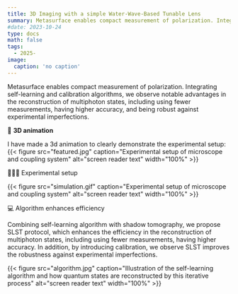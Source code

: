 ```yaml
---
title: 3D Imaging with a simple Water-Wave-Based Tunable Lens
summary: Metasurface enables compact measurement of polarization. Integrating self-learning and calibration algorithms, we observe notable advantages in the reconstruction of multiphoton states, including requiring fewer measurements, achieving higher accuracy, and demonstrating robustness to experimental imperfections. 
#date: 2023-10-24
type: docs
math: false
tags:
  - 2025-
image:
  caption: 'no caption'
---
```


Metasurface enables compact measurement of polarization. Integrating self-learning and calibration algorithms, we observe notable advantages in the reconstruction of multiphoton states, including using fewer measurements, having higher accuracy, and being robust against experimental imperfections. 


🎥 **3D animation**

I have made a 3d animation to clearly demonstrate the experimental setup:
{{< figure src="featured.jpg" caption="Experimental setup of microscope and coupling system" alt="screen reader text" width="100%" >}}

🧑🏻‍🔧️ Experimental setup

{{< figure src="simulation.gif" caption="Experimental setup of microscope and coupling system" alt="screen reader text" width="100%" >}}

💻 Algorithm enhances efficiency

Combining self-learning algorithm with shadow tomography, we propose SLST protocol, which enhances the efficiency in the reconstruction of multiphoton states, including using fewer measurements, having higher accuracy. In addition, by introducing calibration, we observe SLST improves the robustness against experimental imperfections.

{{< figure src="algorithm.jpg" caption="Illustration of the self-learning algorithm and how quantum states are reconstructed by this iterative process" alt="screen reader text" width="100%" >}}





